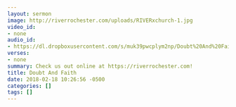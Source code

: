 ```yaml
---
layout: sermon
image: http://riverrochester.com/uploads/RIVERxchurch-1.jpg
video_id:
- none
audio_id:
- https://dl.dropboxusercontent.com/s/muk39pwcplym2np/Doubt%20And%20Faith.mp3?dl=0
verses:
- none
summary: Check us out online at https://riverrochester.com!
title: Doubt And Faith
date: 2018-02-18 10:26:56 -0500
categories: []
tags: []
---
```

